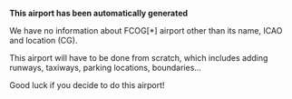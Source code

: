 **This airport has been automatically generated**

We have no information about FCOG[*] airport other than its name, ICAO and location (CG).

This airport will have to be done from scratch, which includes adding runways, taxiways, parking locations, boundaries...

Good luck if you decide to do this airport!